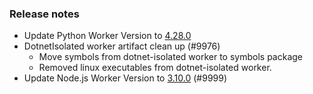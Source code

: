 ### Release notes

<!-- Please add your release notes in the following format:
- My change description (#PR)
-->
- Update Python Worker Version to [4.28.0](https://github.com/Azure/azure-functions-python-worker/releases/tag/4.28.0)
- DotnetIsolated worker artifact clean up (#9976)
  - Move symbols from dotnet-isolated worker to symbols package
  - Removed linux executables from dotnet-isolated worker.
- Update Node.js Worker Version to [3.10.0](https://github.com/Azure/azure-functions-nodejs-worker/releases/tag/v3.10.0) (#9999)
